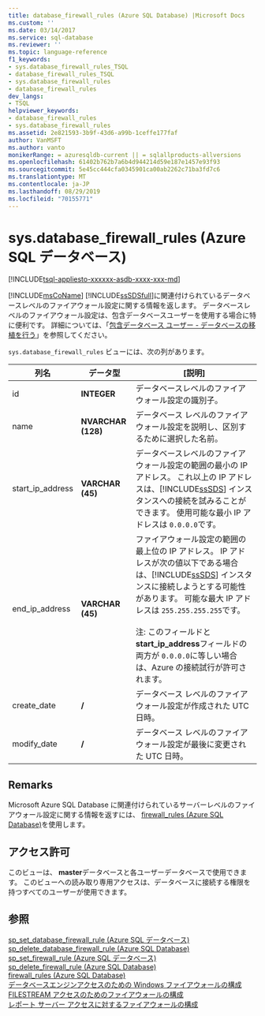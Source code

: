 ```yaml
---
title: database_firewall_rules (Azure SQL Database) |Microsoft Docs
ms.custom: ''
ms.date: 03/14/2017
ms.service: sql-database
ms.reviewer: ''
ms.topic: language-reference
f1_keywords:
- sys.database_firewall_rules_TSQL
- database_firewall_rules_TSQL
- sys.database_firewall_rules
- database_firewall_rules
dev_langs:
- TSQL
helpviewer_keywords:
- database_firewall_rules
- sys.database_firewall_rules
ms.assetid: 2e821593-3b9f-43d6-a99b-1ceffe177faf
author: VanMSFT
ms.author: vanto
monikerRange: = azuresqldb-current || = sqlallproducts-allversions
ms.openlocfilehash: 61402b762b7a6b4d944214d59e187e1457e93f93
ms.sourcegitcommit: 5e45cc444cfa0345901ca00ab2262c71ba3fd7c6
ms.translationtype: MT
ms.contentlocale: ja-JP
ms.lasthandoff: 08/29/2019
ms.locfileid: "70155771"
---
```

# <a name="sysdatabase_firewall_rules-azure-sql-database"></a>sys.database_firewall_rules (Azure SQL データベース)
[!INCLUDE[tsql-appliesto-xxxxxx-asdb-xxxx-xxx-md](../../includes/tsql-appliesto-xxxxxx-asdb-xxxx-xxx-md.md)]

  [!INCLUDE[msCoName](../../includes/msconame-md.md)] [!INCLUDE[ssSDSfull](../../includes/sssdsfull-md.md)]に関連付けられているデータベースレベルのファイアウォール設定に関する情報を返します。 データベースレベルのファイアウォール設定は、包含データベースユーザーを使用する場合に特に便利です。 詳細については、「[包含データベース ユーザー - データベースの移植を行う](../../relational-databases/security/contained-database-users-making-your-database-portable.md)」を参照してください。  
  
 `sys.database_firewall_rules` ビューには、次の列があります。  
  
|列名|データ型|[説明]|  
|-----------------|---------------|-----------------|  
|id|**INTEGER**|データベースレベルのファイアウォール設定の識別子。|  
|name|**NVARCHAR (128)**|データベース レベルのファイアウォール設定を説明し、区別するために選択した名前。|  
|start_ip_address|**VARCHAR (45)**|データベースレベルのファイアウォール設定の範囲の最小の IP アドレス。 これ以上の IP アドレスは、[!INCLUDE[ssSDS](../../includes/sssds-md.md)] インスタンスへの接続を試みることができます。 使用可能な最小 IP アドレスは `0.0.0.0`です。|  
|end_ip_address|**VARCHAR (45)**|ファイアウォール設定の範囲の最上位の IP アドレス。 IP アドレスが次の値以下である場合は、[!INCLUDE[ssSDS](../../includes/sssds-md.md)] インスタンスに接続しようとする可能性があります。 可能な最大 IP アドレスは `255.255.255.255`です。<br /><br /> 注: このフィールドと**start_ip_address**フィールドの両方が `0.0.0.0`に等しい場合は、Azure の接続試行が許可されます。|  
|create_date|**/**|データベース レベルのファイアウォール設定が作成された UTC 日時。|  
|modify_date|**/**|データベース レベルのファイアウォール設定が最後に変更された UTC 日時。|  
  
## <a name="remarks"></a>Remarks  
 Microsoft Azure SQL Database に関連付けられているサーバーレベルのファイアウォール設定に関する情報を返すには、 [firewall_rules (Azure SQL Database)](../../relational-databases/system-catalog-views/sys-firewall-rules-azure-sql-database.md)を使用します。  
  
## <a name="permissions"></a>アクセス許可  
 このビューは、 **master**データベースと各ユーザーデータベースで使用できます。 このビューへの読み取り専用アクセスは、データベースに接続する権限を持つすべてのユーザーが使用できます。  
  
## <a name="see-also"></a>参照
[sp_set_database_firewall_rule &#40;Azure SQL データベース&#41;](../../relational-databases/system-stored-procedures/sp-set-database-firewall-rule-azure-sql-database.md)  
[sp_delete_database_firewall_rule &#40;Azure SQL Database&#41;](../../relational-databases/system-stored-procedures/sp-delete-database-firewall-rule-azure-sql-database.md)  
[sp_set_firewall_rule &#40;Azure SQL データベース&#41;](../../relational-databases/system-stored-procedures/sp-set-firewall-rule-azure-sql-database.md)  
[sp_delete_firewall_rule &#40;Azure SQL Database&#41; ](../../relational-databases/system-stored-procedures/sp-delete-firewall-rule-azure-sql-database.md)   
[firewall_rules &#40;Azure SQL Database&#41;](../../relational-databases/system-catalog-views/sys-firewall-rules-azure-sql-database.md)  
[データベースエンジンアクセスのための Windows ファイアウォールの構成](../../database-engine/configure-windows/configure-a-windows-firewall-for-database-engine-access.md)     
[FILESTREAM アクセスのためのファイアウォールの構成](../../relational-databases/blob/configure-a-firewall-for-filestream-access.md)  
[レポート サーバー アクセスに対するファイアウォールの構成](../../reporting-services/report-server/configure-a-firewall-for-report-server-access.md)  

